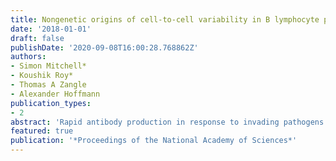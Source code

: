 ```yaml
---
title: Nongenetic origins of cell-to-cell variability in B lymphocyte proliferation
date: '2018-01-01'
draft: false
publishDate: '2020-09-08T16:00:28.768862Z'
authors:
- Simon Mitchell*
- Koushik Roy*
- Thomas A Zangle
- Alexander Hoffmann
publication_types:
- 2
abstract: 'Rapid antibody production in response to invading pathogens requires the dramatic expansion of pathogen-derived antigen-specific B lymphocyte populations. Whether B cell population dynamics are based on stochastic competition between competing cell fates, as in the development of competence by the bacterium Bacillus subtilis, or on deterministic cell fate decisions that execute a predictable program, as during the development of the worm Caenorhabditis elegans, remains unclear. Here, we developed long-term live-cell microscopy of B cell population expansion and multiscale mechanistic computational modeling to characterize the role of molecular noise in determining phenotype heterogeneity. We show that the cell lineage trees underlying B cell population dynamics are mediated by a largely predictable decision-making process where the heterogeneity of cell proliferation and death decisions at any given timepoint largely derives from nongenetic heterogeneity in the founder cells. This means that contrary to previous models, only a minority of genetically identical founder cells contribute the majority to the population response. We computationally predict and experimentally confirm nongenetic molecular determinants that are predictive of founder cells’ proliferative capacity. While founder cell heterogeneity may arise from different exposure histories, we show that it may also be due to the gradual accumulation of small amounts of intrinsic noise during the lineage differentiation process of hematopoietic stem cells to mature B cells. Our finding of the largely deterministic nature of B lymphocyte responses may provide opportunities for diagnostic and therapeutic development.'
featured: true
publication: '*Proceedings of the National Academy of Sciences*'
---
```


